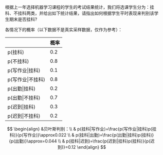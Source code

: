根据上一年选择机器学习课程的学生的考试结果统计，我们将选课学生分为：挂科、不挂科两类，并给出如下统计结果，请指出如何根据学生平时表现来判别该学生期末是否挂科?

各情况下的概率（以下数据不是真实采样数据，仅作为参考）：

|                   | 概率 |
| ----------------- | ---- |
| p(挂科)           | 0.2  |
| p(不挂科)         | 0.8  |
| p(写作业\|挂科)   | 0.1  |
| p(写作业\|不挂科) | 0.8  |
| p(出勤\|挂科)     | 0.2  |
| p(出勤\|不挂科)   | 0.7  |
| p(迟到\|挂科)     | 0.3  |
| p(迟到\|不挂科)   | 0.2  |

$$
\begin{align}
&贝叶斯判别：\\
& p(挂科|写作业)=\frac{p(写作业|挂科)p(挂科)}{p(写作业)}\approx0.022 \\
& p(挂科|出勤)=\frac{p(出勤|挂科)p(挂科)}{p(出勤)}\approx=0.044 \\
& p(挂科|迟到)=\frac{p(迟到|挂科)p(挂科)}{p(迟到)}=0.12
\end{align}
$$

